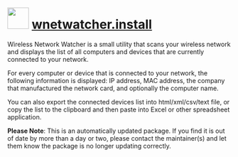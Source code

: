 # <img src="https://cdn.jsdelivr.net/gh/mkevenaar/chocolatey-packages@72d4273ca59988b456ffc543827642170797aeef/icons/wnetwatcher.png" width="48" height="48"/> [wnetwatcher.install](https://community.chocolatey.org/packages/wnetwatcher.install)

Wireless Network Watcher is a small utility that scans your wireless network and displays the list of all computers and devices that are currently connected to your network.

For every computer or device that is connected to your network, the following information is displayed: IP address, MAC address, the company that manufactured the network card, and optionally the computer name.

You can also export the connected devices list into html/xml/csv/text file, or copy the list to the clipboard and then paste into Excel or other spreadsheet application.

**Please Note**: This is an automatically updated package. If you find it is
out of date by more than a day or two, please contact the maintainer(s) and
let them know the package is no longer updating correctly.
